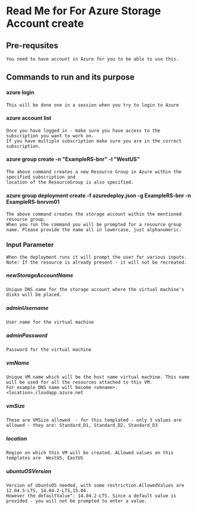 # Read Me for For Azure Storage Account create
## Pre-requsites
    You need to have account in Azure for you to be able to use this.
## Commands to run and its purpose
#### azure login
    This will be done one in a session when you try to login to Azure
#### azure account list
    Once you have logged in - make sure you have access to the subscription you want to work on. 
    If you have multiple subscription make sure you are in the correct subscription.     
#### azure group create -n "ExampleRS-bnr" -l "WestUS"
    The above command creates a new Resource Group in Azure within the specified subscription and 
    location of the ResourceGroup is also specified.
#### azure group deployment create -f azuredeploy.json -g ExampleRS-bnr -n ExampleRS-bnrvm01
    The above command creates the storage account within the mentioned resource group. 
    When you run the command you will be prompted for a resource group name. Please provide the name all in lowercase, just alphanumeric.

### Input Parameter 
    When the deployment runs it will prompt the user for various inputs.
    Note: If the resource is already present - it will not be recreated.

##### _newStorageAccountName_ 
    Unique DNS name for the storage account where the virtual machine's disks will be placed. 
##### _adminUsername_
    User name for the virtual machine
##### _adminPassword_
    Password for the virtual machine
##### _vmName_
    Unique VM name which will be the host name virtual machine. This name will be used for all the resources attached to this VM.
    For example DNS name will become <vmname>.<location>.cloudapp.azure.net
##### _vmSize_
    These are VMSize allowed  - for this templated - only 3 values are allowed - they are: Standard_D1, Standard_D2, Standard_D3
##### _location_
    Region on which this VM will be created. ALlowed values on this templates are  WestUS, EastUS
##### _ubuntuOSVersion_
    Version of UbuntuOS needed, with some restriction.AllowedValues are  12.04.5-LTS, 14.04.2-LTS,15.04. 
    However the defaultValue": 14.04.2-LTS. Since a default value is provided - you will not be prompted to enter a value.
